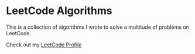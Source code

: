# LeetCode Algorithms

This is a collection of algorithms I wrote to solve a multitude of problems on LeetCode. 

Check out my [LeetCode Profile](https://leetcode.com/tpett/)